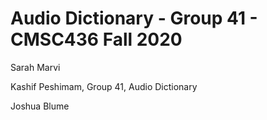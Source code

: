 # Audio Dictionary - Group 41 - CMSC436 Fall 2020

Sarah Marvi

Kashif Peshimam, Group 41, Audio Dictionary

Joshua Blume
